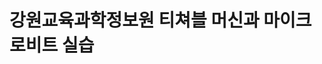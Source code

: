 # 강원교육과학정보원 티쳐블 머신과 마이크로비트 실습
<html>
<head>
<meta http-equiv="Content-Type" content="text/html; charset=utf-8" />
<title>tm_total model mcu</title>
   <style>
<!-- CSS 스타일 정의 시작 -->
    body {
        font-family: 'Roboto', sans-serif;
        background-color: #f4f4f9;
        margin: 0;
        padding: 0;
        color: #333;
    }


    .title-head {
        text-align: center;
        background-color: #5C67F2;
        color: white;
        padding: 20px 0;
    }

    .container {
        width: 90%;
        margin: 20px auto;
        box-shadow: 0 2px 5px rgba(0,0,0,0.1);
        background: white;
        padding: 20px;
        border-radius: 8px;
    }

 

    ul.list {
        display: flex;
        justify-content: space-between;
        padding: 0;
        background-color: #eeeeee;
        border-radius: 8px;
        overflow: hidden;
        box-shadow: 0 2px 5px rgba(0,0,0,0.1);
    }

 

    .tab-button {
        flex: 1;
        text-align: center;
        padding: 15px 0;
        cursor: pointer;
        background-color: transparent;
        border: none;
        transition: background-color 0.3s;
        color: #333;
        font-weight: 500;
    }

 

    .tab-button:hover, .tab-button.selected {
        background-color: white;
        border-bottom: 2px solid dodgerblue;
    }

 

    .tab-content {
        display: none;
        padding: 20px;
        border: 1px solid #ccc;
        border-top: none;
        text-align: center;
    }

 

    .show {
        display: block;
    }
    
    button {
        padding: 10px 20px;
        border: none;
        background-color: #5C67F2;
        color: white;
        border-radius: 5px;
        cursor: pointer;
        margin-top: 10px;
    }

 

    button:hover {
        background-color: #4348a2;
    }

 

    input[type="text"], input[type="number"] {
        padding: 10px;
        border: 1px solid #ccc;
        border-radius: 5px;
        width: calc(100% - 24px);
        margin-top: 5px;
    }
</style>
<!-- CSS 스타일 정의 종료 -->
    <script src="https://cdn.jsdelivr.net/npm/@tensorflow/tfjs@1.3.1/dist/tf.min.js"></script>
<!-- 외부 스크립트 파일 포함 -->
    <script src="https://cdnjs.cloudflare.com/ajax/libs/p5.js/0.9.0/p5.min.js"></script>
<!-- 외부 스크립트 파일 포함 -->
    <script src="https://cdn.jsdelivr.net/npm/@teachablemachine/image@latest/dist/teachablemachine-image.min.js"></script>
<!-- 외부 스크립트 파일 포함 -->
    <script src="https://cdn.jsdelivr.net/npm/@teachablemachine/pose@0.8/dist/teachablemachine-pose.min.js"></script>
<!-- 외부 스크립트 파일 포함 -->
    <script src="https://cdn.jsdelivr.net/npm/@tensorflow-models/speech-commands@0.4.0/dist/speech-commands.min.js"></script>
<!-- 외부 스크립트 파일 포함 -->
    <script src="https://code.jquery.com/jquery-3.7.0.min.js" integrity="sha256-2Pmvv0kuTBOenSvLm6bvfBSSHrUJ+3A7x6P5Ebd07/g=" crossorigin="anonymous"></script>
<!-- 외부 스크립트 파일 포함 -->
    <script>
<!-- 내부 JavaScript 코드 시작 -->
        function tabMenuClick(index) {
        
        var menuidx = index;
            microBitDisconnect();
            disconnectSerial();
        
        if( menuidx == 1){
            document.getElementById("tab01").classList.add('selected');
            document.getElementById("tab02").classList.remove("selected");
            document.getElementById("tab03").classList.remove("selected");
            document.getElementById("tab04").classList.remove("selected");
            
            document.getElementById("tabContent01").classList.add('show');
            document.getElementById("tabContent02").classList.remove('show');
            document.getElementById("tabContent03").classList.remove('show');
            document.getElementById("tabContent04").classList.remove('show');
            document.getElementById("modelType").value = "serial";
                
        }else if(menuidx == 2){
            document.getElementById("tab01").classList.remove('selected');
            document.getElementById("tab02").classList.add("selected");
            document.getElementById("tab03").classList.remove("selected");
            document.getElementById("tab04").classList.remove("selected");
            
            document.getElementById("tabContent01").classList.remove('show');
            document.getElementById("tabContent02").classList.add('show');
            document.getElementById("tabContent03").classList.remove('show');
            document.getElementById("tabContent04").classList.remove('show');
            document.getElementById("modelType").value = "Image";
           // stopWebcam("Pose")
            setupWebcam("Image");
            
        }else if(menuidx == 3){
            document.getElementById("tab01").classList.remove('selected');
            document.getElementById("tab02").classList.remove("selected");
            document.getElementById("tab03").classList.add("selected");
            document.getElementById("tab04").classList.remove("selected");    
            
            document.getElementById("tabContent01").classList.remove('show');
            document.getElementById("tabContent02").classList.remove('show');
            document.getElementById("tabContent03").classList.add('show');
            document.getElementById("tabContent04").classList.remove('show');
            document.getElementById("modelType").value = "Pose";
          //  stopWebcam("Image")
            setupWebcam("Pose");
        }else if(menuidx == 4){
            document.getElementById("tab01").classList.remove('selected');
            document.getElementById("tab02").classList.remove("selected");
            document.getElementById("tab03").classList.remove("selected");
            document.getElementById("tab04").classList.add("selected");
            
            document.getElementById("tabContent01").classList.remove('show');
            document.getElementById("tabContent02").classList.remove('show');
            document.getElementById("tabContent03").classList.remove('show');
            document.getElementById("tabContent04").classList.add('show');    
            document.getElementById("modelType").value = "Voice";        
        }
        
    }
        
        
    </script>
<!-- 내부 JavaScript 코드 종료 -->
</head>
<!-- head 영역 종료 -->

 
<body>
    <div class="title-head" width="872" align="center">
        <h1> 피지컬 컴퓨팅과 인공지능  </h1>
     </div>
    <input type="hidden" id="modelType">
    <div class="container">
        <ul class="list">
          <li class="tab-button" id="tab01"><a href="javascript:tabMenuClick(1);">Micro:bit webSerial Test</a></li>
          <li class="tab-button" id="tab02"><a href="javascript:tabMenuClick(2);">Teachable Machine Image Model</a></li>
          <li class="tab-button" id="tab03"><a href="javascript:tabMenuClick(3);">Teachable Machine Pose Model</a></li>
          <li class="tab-button" id="tab04"><a href="javascript:tabMenuClick(4);">Teachable Machine Voice Model</a></li>    
        </ul>
      </div><br>
        <div class="tab-content" id="tabContent01" >
          <table align="center">
            <tr height=350 >
                <td width=900>
                    <h1>Micro:bit USB & webSerial Test</h1>
                    <h3>1. 연결 설정: <button id="connectButton" onclick="getReader();"><h3>Connect</h3></button></h3>
                <br>
                    <h3>2. 전송하려는 메세지 입력: <input type="text" id="editText" placeholder="메시지를 입력하세요." /></h3>
                <br>
                    <h3>3. 전송: <button id="sendButton" ><h3>Send</h3></button></h3>
                </td>
            </tr>
            </table>
        </div>
        <div class="tab-content" id="tabContent02" >
          <table  align="center" >
            <tr>
            <td width=900>
                <h1 style="font-size:40px;">Teachable Machine Image Model Test</h1>
            1.    <label for="model-url-input">Teachable Machine Image Model URL:</label>
                <input type="text" id="model-url-input-imgae" placeholder="Enter your model URL here" >
                <button type="button" onclick="setModelUrl('Image')">Set Model URL</button>
                <span id="model-url-display-image"></span>
                <br>    <br>
            2.  <label for="prediction-input">Prediction Value (0 - 100):</label>
                <input type="text" id="prediction-input-image" placeholder="90">
                <button type="button" onclick="setPredictionValue('Image')">Set Prediction Value</button>
                <span id="prediction-display-image"></span>
                <br>    <br>
            3.  <label for="connect-webserial">Connect with USB:</label>
                <button id="connect-to-serial" type="button" onClick="connectToSerial()">Connect</button>
                <button id="disconnect-serial" type="button" onClick="disconnectSerial()">Disconnect</button>
                <br>    <br>
            4. Load AI Model: <button type="button" onclick="loadModel('Image')">Load</button>
                <br>    <br>
            5. Start Teacherble Machine: <button type="button" onclick="init('Image')" disabled id="start-button-image">Start</button>
                <br>    <br>
                <div id="label-container-image" style="font-size:20px;"></div>
                <div id="lastSentClassContainer">Last Sent Class: <span id="lastSentClass-image">None</span></div>
                <div id="classNameContainer">Current Class: <span id="className-image">None</span></div>
                <canvas id="canvas-image"></canvas>
                <br>

 

            Option1. Canvas Size <label for="width-input">Width:</label>
                <input type="number" id="width-input-image" placeholder="400">
                &nbsp;
                <label for="height-input">Height:</label>
                <input type="number" id="height-input-image" placeholder="300">
                <button type="button" onclick="changeCanvasSize('Image')">Size Apply</button>
                <br>
            Option2. webCam
                <button type="button" onclick="setupWebcam('Image');">Refresh</button>
                <button type="button" onclick="stopWebcam('Image');">Stop</button>
                &nbsp;    &nbsp;    &nbsp;    &nbsp;    &nbsp;
                <label for="flip-webcam">Flip:</label>
                <input type="checkbox" id="flip-webcam-image">
                &nbsp;    &nbsp;    &nbsp;    &nbsp;    &nbsp;
                <label for="webcam-select">OtherCAM:</label>
                <select id="webcam-select-image" onchange="changeSelectedWebcam('Image')"></select>
                <br>
            Option3. Connect Bluetooth &nbsp;<button id="connectButton" onClick="microBitCon();">Connect</button>
                <button id="disconnectButton" onClick="microBitDCon();">Disconnect</button>
                <br>
                <br>
            </td>
            </tr>            
          </table>
        </div>
        <div class="tab-content" id="tabContent03">
            <table align="center">
                <tr>
                <td width=900>
                    <h1 style="font-size:40px;">Teachable Machine Pose Model Test</h1>
                1.  <label for="model-url-input">Teachable Machine Pose Model URL:</label>
                    <input type="text" id="model-url-input-pose" placeholder="Enter your model URL here" >
                    <button type="button" onclick="setModelUrl('Pose')">Set Model URL</button>
                    <span id="model-url-display-pose"></span>
                    <br>    <br>
                2.  <label for="prediction-input">Prediction Value (0 - 100):</label>
                    <input type="text" id="prediction-input-pose" placeholder="90">
                    <button type="button" onclick="setPredictionValue('Pose')">Set Prediction Value</button>
                    <span id="prediction-display-pose"></span>
                    <br>    <br>
                3.  <label for="connect-webserial">Connect with USB:</label>
                    <button id="connect-to-serial2" type="button" onClick="connectToSerial();">Connect</button>
                    <button id="disconnect-serial2" type="button" onClick="disconnectSerial();">Disconnect</button>
                    <br>    <br>
                4. Load AI Model: <button id="loadModelButton" type="button" onclick="loadModel('Pose')" style="background-color: pink;">Load</button>
                    <br>    <br>
                5. Start Teacherble Machine: <button type="button" onclick="init('Pose')" disabled id="start-button-pose">Start</button>
                    <br>    <br>
                    <div id="label-container-pose" style="font-size:20px;"></div>
                    <div id="lastSentClassContainer">Last Sent Class: <span id="lastSentClass-pose">None</span></div>
                    <div id="classNameContainer">Current Class: <span id="className-pose">None</span></div>
                    <canvas id="canvas-pose"></canvas>
                    <br>

 

                Option1. Canvas Size <label for="width-input">Width:</label>
                    <input type="number" id="width-input-pose" placeholder="400">
                    &nbsp;
                    <label for="height-input">Height:</label>
                    <input type="number" id="height-input-pose" placeholder="300">>
                    <button type="button" onclick="changeCanvasSize('Pose')">Size Apply</button>
                    <br>
                Option2. webCam
                    <button type="button" onclick="setupWebcam('Pose');">Refresh</button>
                    <button type="button" onclick="stopWebcam('Pose');">Stop</button>
                    &nbsp;    &nbsp;    &nbsp;    &nbsp;    &nbsp;
                    <label for="flip-webcam">Flip Webcam:</label>
                    <input type="checkbox" id="flip-webcam-pose">
                    &nbsp;    &nbsp;    &nbsp;    &nbsp;    &nbsp;
                    <label for="webcam-select">OtherCAM:</label>
                    <select id="webcam-select-pose" onchange="changeSelectedWebcam('Pose');"></select>
                    <br>
                Option3. Connect Bluetooth &nbsp;
                    <button id="connectButton" onClick="microBitCon();">Connect</button>
                    <button id="disconnectButton" onClick="microBitDCon();">Disconnect</button>
                     <br>
                    <br>
                </td>
                </tr>
                <tr>

 

            </table>    
        </div>
        <div class="tab-content" id="tabContent04">
            <table align="center">
                <tr>
                <td width=900>
                <h1 style="font-size:40px;">Teachable Machine Voice Model</h1>
                1.        <label for="url-input">Teachable Machine Voice Model URL: </label>
                          <input type="text" id="model-url-input-voice">
                          <button type="button" onclick="setModelUrl('Voice');">OK</button>
                          <span id="model-url-display-voice"></span>
                    <br>    <br>
                2.        <label for="url-input">Confidence Setting: </label>
                          <input type="text" id="prediction-input-voice" placeholder="90">
                          <button type="button" onclick="setPredictionValue('Voice');">OK(0-100)</button>
                          <span id="prediction-display-voice"></span>
                    <br>    <br>
                3. Connect with USB:
                          <button id="connect-to-serial" onClick="connectToSerial();">Connect</button>
                          <button id="disconnect-serial" onClick="disconnectSerial();">Disconnect</button>
                    <br>    <br>
                4. Start Teachable Machine
                          <button type="button" onclick="initVoice();"><h2>Start</h2></button>
                    <br>    <br>
                          <h2><div id="label-container-voice"></div></h2>
                          <div id="lastSentClassContainer">Last Sent Class: <span id="lastSentClass-voice">None</span></div>
                          <div id="classNameContainer">Current Class: <span id="className-voice">None</span></div>
                    <br>    <br>
                Option. Connect Bluetooth &nbsp;
                          <button id="connectButton" onClick="microBitCon();">Connect</button>
                          <button id="disconnectButton" onClick="microBitDCon();">Disconnect</button>
                    <br>    <br>
                </td>
                </tr>
            </table>    
        </div>    
    <div class="bottom" style="margin: 50px 0px 0px 0px; text-align: center">
    
    </div>
</body>
<script>
const _0x53175f=_0x2b17;(function(_0x449a03,_0x394c57){const _0x3e5fc9=_0x2b17,_0x5a6fc9=_0x449a03();while(!![]){try{const _0x191151=parseInt(_0x3e5fc9(0xa4))/0x1+-parseInt(_0x3e5fc9(0xa0))/0x2*(-parseInt(_0x3e5fc9(0xaa))/0x3)+parseInt(_0x3e5fc9(0x9f))/0x4+parseInt(_0x3e5fc9(0xad))/0x5+-parseInt(_0x3e5fc9(0xa9))/0x6+-parseInt(_0x3e5fc9(0xac))/0x7*(-parseInt(_0x3e5fc9(0x9c))/0x8)+parseInt(_0x3e5fc9(0xaf))/0x9*(-parseInt(_0x3e5fc9(0xbc))/0xa);if(_0x191151===_0x394c57)break;else _0x5a6fc9['push'](_0x5a6fc9['shift']());}catch(_0x1cb9b9){_0x5a6fc9['push'](_0x5a6fc9['shift']());}}}(_0x15fa,0x9d05b));const UART_SERVICE_UUID=_0x53175f(0xb4),UART_TX_CHARACTERISTIC_UUID=_0x53175f(0xa2),UART_RX_CHARACTERISTIC_UUID=_0x53175f(0x9d);let uBitDevice,rxCharacteristic;async function microBitWriteString(_0x5f6732){const _0x45bcef=_0x53175f;if(!rxCharacteristic)return;try{let _0x2a2e96=new TextEncoder();rxCharacteristic[_0x45bcef(0xa1)](_0x2a2e96[_0x45bcef(0xa6)](_0x5f6732));}catch(_0x2af403){console[_0x45bcef(0xb1)](_0x2af403);}}async function microBitConnect(){const _0x5f3cae=_0x53175f;try{console['log'](_0x5f3cae(0xab)),uBitDevice=await navigator[_0x5f3cae(0xb0)][_0x5f3cae(0xbe)]({'filters':[{'namePrefix':_0x5f3cae(0xb9)}],'optionalServices':[UART_SERVICE_UUID]}),console[_0x5f3cae(0xb1)](_0x5f3cae(0xa8));const _0x3b2f47=await uBitDevice[_0x5f3cae(0xb5)][_0x5f3cae(0xa7)]();console[_0x5f3cae(0xb1)]('Getting\x20Service...');const _0x135381=await _0x3b2f47[_0x5f3cae(0xb7)](UART_SERVICE_UUID);console[_0x5f3cae(0xb1)](_0x5f3cae(0xbd));const _0x692d56=await _0x135381['getCharacteristic'](UART_TX_CHARACTERISTIC_UUID);_0x692d56[_0x5f3cae(0xae)](),_0x692d56['addEventListener'](_0x5f3cae(0xa3),onTxCharacteristicValueChanged),rxCharacteristic=await _0x135381['getCharacteristic'](UART_RX_CHARACTERISTIC_UUID);}catch(_0x13449d){console[_0x5f3cae(0xb1)](_0x13449d);}}function _0x2b17(_0xea565e,_0x34f378){const _0x15fac3=_0x15fa();return _0x2b17=function(_0x2b1756,_0x5b3fb2){_0x2b1756=_0x2b1756-0x9c;let _0x2e8693=_0x15fac3[_0x2b1756];return _0x2e8693;},_0x2b17(_0xea565e,_0x34f378);}function _0x15fa(){const _0x284f1a=['gatt','connected','getPrimaryService','value','BBC\x20micro:bit','fromCharCode','Disconnected','30UaUSKb','Getting\x20Characteristics...','requestDevice','512wJCGTE','6e400003-b5a3-f393-e0a9-e50e24dcca9e','apply','952996PqZNdb','14KZKmoa','writeValue','6e400002-b5a3-f393-e0a9-e50e24dcca9e','characteristicvaluechanged','988102IvzxUn','disconnect','encode','connect','Connecting\x20to\x20GATT\x20Server...','1829190YQkWql','218472ymUSxl','Requesting\x20Bluetooth\x20Device...','97531kdEVpW','5078590KEwZAt','startNotifications','8086563vZHSQB','bluetooth','log','getUint8','target','6e400001-b5a3-f393-e0a9-e50e24dcca9e'];_0x15fa=function(){return _0x284f1a;};return _0x15fa();}function microBitDisconnect(){const _0x2987fe=_0x53175f;if(!uBitDevice)return;uBitDevice['gatt'][_0x2987fe(0xb6)]&&(uBitDevice[_0x2987fe(0xb5)][_0x2987fe(0xa5)](),console[_0x2987fe(0xb1)](_0x2987fe(0xbb)));}function onTxCharacteristicValueChanged(_0x512259){const _0xdb0517=_0x53175f;let _0x12d07c=[];for(var _0x122f9f=0x0;_0x122f9f<_0x512259[_0xdb0517(0xb3)][_0xdb0517(0xb8)]['byteLength'];_0x122f9f++){_0x12d07c[_0x122f9f]=_0x512259[_0xdb0517(0xb3)][_0xdb0517(0xb8)][_0xdb0517(0xb2)](_0x122f9f);}const _0x49bd35=String[_0xdb0517(0xba)][_0xdb0517(0x9e)](null,_0x12d07c);typeof microBitReceivedMessage!=='undefined'?microBitReceivedMessage(_0x49bd35):console[_0xdb0517(0xb1)]('microBitReceivedMessage\x20is\x20not\x20defined');}
</script>    
    <script>
 const _0x4ee9f9=_0x161e;(function(_0x11df0a,_0x13c3a2){const _0x4ebe8e=_0x161e,_0x5d852b=_0x11df0a();while(!![]){try{const _0x4b0353=parseInt(_0x4ebe8e(0x1a9))/0x1+-parseInt(_0x4ebe8e(0x154))/0x2*(parseInt(_0x4ebe8e(0x148))/0x3)+parseInt(_0x4ebe8e(0x177))/0x4+parseInt(_0x4ebe8e(0x149))/0x5*(-parseInt(_0x4ebe8e(0x162))/0x6)+-parseInt(_0x4ebe8e(0x187))/0x7*(parseInt(_0x4ebe8e(0x16d))/0x8)+-parseInt(_0x4ebe8e(0x168))/0x9*(parseInt(_0x4ebe8e(0x14e))/0xa)+parseInt(_0x4ebe8e(0x184))/0xb;if(_0x4b0353===_0x13c3a2)break;else _0x5d852b['push'](_0x5d852b['shift']());}catch(_0x195a76){_0x5d852b['push'](_0x5d852b['shift']());}}}(_0x2f76,0x38599));function _0x161e(_0x50a9ad,_0x50559b){const _0x2f76e7=_0x2f76();return _0x161e=function(_0x161eba,_0x46de21){_0x161eba=_0x161eba-0x130;let _0x2e9b41=_0x2f76e7[_0x161eba];return _0x2e9b41;},_0x161e(_0x50a9ad,_0x50559b);}let webcam=null,webcamPose=null,canvasWidth=0x190,canvasHeight=0x12c,model,labelContainer,maxPredictions,URL='',selectedWebcamId='',videoDevices=[],predictionValue=0x5a,port,modeltype,ctx;async function loadModel(_0x1dd1cf){const _0x458f73=_0x161e;if(!URL){alert(_0x458f73(0x1a8));return;}try{const _0x5d916b=URL+'model.json',_0x5bd3bd=URL+_0x458f73(0x13c);if(_0x1dd1cf=='Image')await tmImage[_0x458f73(0x156)](_0x5d916b,_0x5bd3bd),document['getElementById'](_0x458f73(0x157))['disabled']=![];else _0x1dd1cf==_0x458f73(0x169)&&(await tmPose['load'](_0x5d916b,_0x5bd3bd),document['getElementById']('start-button-pose')[_0x458f73(0x18d)]=![]);}catch(_0x247a90){alert(_0x458f73(0x189));}}function setModelUrl(_0xb1b303){const _0x115df8=_0x161e;if(_0xb1b303==_0x115df8(0x191)){const _0x33893a=document[_0x115df8(0x1ab)](_0x115df8(0x196));URL=_0x33893a[_0x115df8(0x15d)];const _0x3febe1=document[_0x115df8(0x1ab)](_0x115df8(0x186));_0x3febe1[_0x115df8(0x161)]='Model\x20URL:\x20'+URL;}else{if(_0xb1b303==_0x115df8(0x169)){const _0x4b8d3e=document[_0x115df8(0x1ab)](_0x115df8(0x14a));URL=_0x4b8d3e[_0x115df8(0x15d)];const _0xaeda7b=document[_0x115df8(0x1ab)](_0x115df8(0x1a0));_0xaeda7b[_0x115df8(0x161)]=_0x115df8(0x159)+URL;}else{if(_0xb1b303==_0x115df8(0x183)){const _0x3be3f2=document[_0x115df8(0x1ab)](_0x115df8(0x155));URL=_0x3be3f2[_0x115df8(0x15d)];const _0x44b289=document[_0x115df8(0x1ab)](_0x115df8(0x19c));_0x44b289[_0x115df8(0x161)]=_0x115df8(0x159)+URL;}}}}function setPredictionValue(_0x3795f5){const _0x99a253=_0x161e;if(_0x3795f5==_0x99a253(0x191)){const _0x4fb197=document[_0x99a253(0x1ab)](_0x99a253(0x178));predictionValue=parseFloat(_0x4fb197[_0x99a253(0x15d)]);const _0x1ba165=document[_0x99a253(0x1ab)](_0x99a253(0x1ae));_0x1ba165[_0x99a253(0x161)]=_0x99a253(0x13f)+predictionValue;}else{if(_0x3795f5==_0x99a253(0x169)){const _0x3804f3=document['getElementById'](_0x99a253(0x167));predictionValue=parseFloat(_0x3804f3[_0x99a253(0x15d)]);const _0x5410fb=document[_0x99a253(0x1ab)](_0x99a253(0x150));_0x5410fb['textContent']=_0x99a253(0x13f)+predictionValue;}else{if(_0x3795f5==_0x99a253(0x183)){const _0x2c3c1d=document[_0x99a253(0x1ab)](_0x99a253(0x160));predictionValue=parseFloat(_0x2c3c1d['value']);const _0x5757ce=document[_0x99a253(0x1ab)]('prediction-display-voice');_0x5757ce[_0x99a253(0x161)]=_0x99a253(0x13f)+predictionValue;}}}}function changeCanvasSize(_0x1756dd){const _0x20857a=_0x161e;if(_0x1756dd==_0x20857a(0x191)){const _0x1cec4b=document[_0x20857a(0x1ab)](_0x20857a(0x13e)),_0x5e4260=document[_0x20857a(0x1ab)](_0x20857a(0x135)),_0xec6b3e=document['getElementById'](_0x20857a(0x165)),_0x214226=parseInt(_0x1cec4b['value']),_0x4410f5=parseInt(_0x5e4260[_0x20857a(0x15d)]);if(!isNaN(_0x214226)&&!isNaN(_0x4410f5)){canvasWidth=_0x214226,canvasHeight=_0x4410f5;const _0x584185=_0xec6b3e[_0x20857a(0x197)];_0x584185['width']=canvasWidth,_0x584185['height']=canvasHeight,_0xec6b3e[_0x20857a(0x193)]=canvasWidth,_0xec6b3e['height']=canvasHeight;}}else{if(_0x1756dd==_0x20857a(0x169)){const _0x76ba43=document['getElementById'](_0x20857a(0x19b)),_0x4855f7=document[_0x20857a(0x1ab)](_0x20857a(0x17c)),_0x4ff895=document[_0x20857a(0x1ab)]('canvas-pose'),_0x8c8709=parseInt(_0x76ba43['value']),_0x4987c7=parseInt(_0x4855f7[_0x20857a(0x15d)]);if(!isNaN(_0x8c8709)&&!isNaN(_0x4987c7)){canvasWidth=_0x8c8709,canvasHeight=_0x4987c7;const _0x3b4d17=_0x4ff895[_0x20857a(0x197)];_0x3b4d17[_0x20857a(0x193)]=canvasWidth,_0x3b4d17['height']=canvasHeight,_0x4ff895['width']=canvasWidth,_0x4ff895[_0x20857a(0x143)]=canvasHeight;}}}}function changeSelectedWebcam(_0x35fdbd){const _0x4b5537=_0x161e;if(_0x35fdbd==_0x4b5537(0x191)){const _0x7d2bc5=document[_0x4b5537(0x1ab)](_0x4b5537(0x1aa));selectedWebcamId=_0x7d2bc5['value'];}else{if(_0x35fdbd==_0x4b5537(0x169)){const _0x32ea0d=document['getElementById'](_0x4b5537(0x1af));selectedWebcamId=_0x32ea0d[_0x4b5537(0x15d)];}}}async function connectToSerial(){const _0x1d1f03=_0x161e;if('serial'in navigator)try{port=await navigator[_0x1d1f03(0x152)]['requestPort'](),await port['open']({'baudRate':0x1c200}),alert('Connected\x20to\x20Micro:bit');}catch(_0x37ef69){console[_0x1d1f03(0x185)](_0x1d1f03(0x1a3),_0x37ef69);}else console[_0x1d1f03(0x185)](_0x1d1f03(0x188));}function _0x2f76(){const _0xa3e2b1=['BROWSER_FFT','label-container-voice','Error:','toFixed','length','click','drawImage','Please\x20enter\x20a\x20model\x20URL','139997GQiuGD','webcam-select-image','getElementById','wordLabels','play','prediction-display-image','webcam-select-pose','editText','requestAnimationFrame','getContext','part','writable','height-input-image','open','className','childNodes','srcObject','sendButton','웹\x20시리얼\x20API를\x20지원하지\x20않는\x20브라우저입니다.','metadata.json','Webcam','width-input-image','Prediction\x20Value:\x20','lastSentClass-image','log','deviceId','height','lastSentClass-pose','position','setup','predict','509979KvVQNa','48370SsdGEZ','model-url-input-pose','addEventListener','Position:\x20x=','getTotalClasses','829340DaQBJN','create','prediction-display-pose','keypoints','serial','flip-webcam-image','4YkqQZu','model-url-input-voice','load','start-button-image','checked','Model\x20URL:\x20','write',',\x20y=','label-container-pose','value','innerHTML','scores','prediction-input-voice','textContent','138qCocUe','label-container-image','probability','canvas-image','model.json','prediction-input-pose','36UACFJx','Pose','round','createElement','drawKeypoints','116456BUOMGG','getTracks','포트에\x20연결되지\x20않았습니다.','appendChild','canvas','encode','getUserMedia','Disconnected\x20from\x20Micro:bit','Message\x20:\x20classN','stop','741988JlHHrg','prediction-input-image','label','forEach','배경\x20소음','height-input-pose','flip-webcam-pose','canvas-pose','mediaDevices','getWriter','listen','modelType','Voice','10876580MOuGFg','error','model-url-display-image','91QGBDDm','Web\x20Serial\x20API\x20not\x20supported.','Failed\x20to\x20load\x20the\x20model.\x20Please\x20check\x20the\x20URL\x20and\x20try\x20again.','Failed\x20to\x20connect:','lastSentClass-voice','releaseLock','disabled','Disconnected\x20from\x20the\x20serial\x20port','text','option','Image','requestPort','width','Message\x20sent:','videoinput','model-url-input-imgae','previousSibling','div','close','enumerateDevices','width-input-pose','model-url-display-voice','drawSkeleton','video','update','model-url-display-pose'];_0x2f76=function(){return _0xa3e2b1;};return _0x2f76();}async function disconnectSerial(){const _0x378ee6=_0x161e;'serial'in navigator?port&&port[_0x378ee6(0x199)]?(await port['close'](),port=null,alert(_0x378ee6(0x174)),console[_0x378ee6(0x141)](_0x378ee6(0x18e))):console['log']('No\x20active\x20serial\x20connection\x20to\x20disconnect'):console[_0x378ee6(0x185)](_0x378ee6(0x188));}async function microBitCon(){await microBitConnect(),alert('Connected\x20to\x20Micro:bit');}function microBitDCon(){microBitDisconnect(),alert('Disconnected\x20from\x20Micro:bit');}async function stopWebcam(_0x1db48c){const _0x79453c=_0x161e;if(_0x1db48c==_0x79453c(0x191))webcam&&webcam[_0x79453c(0x16e)]&&(webcam['getTracks']()['forEach'](_0x2f6ada=>_0x2f6ada[_0x79453c(0x176)]()),webcam=null);else _0x1db48c==_0x79453c(0x169)&&(webcamPose&&webcamPose['getTracks']&&(webcamPose[_0x79453c(0x16e)]()[_0x79453c(0x17a)](_0x400bae=>_0x400bae[_0x79453c(0x176)]()),webcamPose=null));}async function setupWebcam(_0x529c47){const _0x8acc02=_0x161e,_0x33c754=document['createElement'](_0x8acc02(0x19e));;_0x33c754[_0x8acc02(0x193)]=canvasWidth,_0x33c754[_0x8acc02(0x143)]=canvasHeight;if(_0x529c47=='Image'){const _0x26a65f=document['getElementById']('webcam-select-image');selectedWebcamId=_0x26a65f[_0x8acc02(0x15d)];const _0x5d6d34={'video':{'deviceId':selectedWebcamId}};webcam&&webcam[_0x8acc02(0x176)]&&webcam[_0x8acc02(0x176)]();webcam=await navigator['mediaDevices'][_0x8acc02(0x173)](_0x5d6d34),_0x33c754[_0x8acc02(0x139)]=webcam,await _0x33c754[_0x8acc02(0x1ad)]();const _0x1001a5=document[_0x8acc02(0x1ab)]('canvas-image'),_0x4055b1=_0x1001a5[_0x8acc02(0x132)]('2d');_0x1001a5['width']=canvasWidth,_0x1001a5[_0x8acc02(0x143)]=canvasHeight;const _0x57f2f0=()=>{const _0x13e350=_0x8acc02;_0x4055b1[_0x13e350(0x1a7)](_0x33c754,0x0,0x0,canvasWidth,canvasHeight),requestAnimationFrame(_0x57f2f0);};requestAnimationFrame(_0x57f2f0);}else{if(_0x529c47==_0x8acc02(0x169)){const _0x117b95=document[_0x8acc02(0x1ab)](_0x8acc02(0x1af));selectedWebcamId=_0x117b95[_0x8acc02(0x15d)];const _0x21a736={'video':{'deviceId':selectedWebcamId}};webcamPose&&webcamPose[_0x8acc02(0x176)]&&webcamPose['stop']();webcamPose=await navigator[_0x8acc02(0x17f)][_0x8acc02(0x173)](_0x21a736),_0x33c754['srcObject']=webcamPose,await _0x33c754['play']();const _0x85c200=document[_0x8acc02(0x1ab)](_0x8acc02(0x17e));ctx=_0x85c200[_0x8acc02(0x132)]('2d'),_0x85c200[_0x8acc02(0x193)]=canvasWidth,_0x85c200[_0x8acc02(0x143)]=canvasHeight;const _0x3b8d76=()=>{const _0x5bb527=_0x8acc02;ctx[_0x5bb527(0x1a7)](_0x33c754,0x0,0x0,canvasWidth,canvasHeight),requestAnimationFrame(_0x3b8d76);};requestAnimationFrame(_0x3b8d76);}}}async function loadWebcams(_0x4be95e){const _0x2d6546=_0x161e,_0xb7dd5c=await navigator[_0x2d6546(0x17f)][_0x2d6546(0x19a)]();videoDevices=_0xb7dd5c['filter'](_0x4592bf=>_0x4592bf['kind']===_0x2d6546(0x195));if(_0x4be95e==_0x2d6546(0x191)){const _0x3d2546=document[_0x2d6546(0x1ab)](_0x2d6546(0x1aa));videoDevices[_0x2d6546(0x17a)](_0x48a256=>{const _0x1f50cf=_0x2d6546,_0x51b8af=document[_0x1f50cf(0x16b)](_0x1f50cf(0x190));_0x51b8af[_0x1f50cf(0x15d)]=_0x48a256[_0x1f50cf(0x142)],_0x51b8af[_0x1f50cf(0x18f)]=_0x48a256[_0x1f50cf(0x179)]||_0x48a256[_0x1f50cf(0x142)],_0x3d2546['appendChild'](_0x51b8af);}),videoDevices['length']>0x0&&(selectedWebcamId=videoDevices[0x0][_0x2d6546(0x142)],_0x3d2546[_0x2d6546(0x15d)]=selectedWebcamId);}else{if(_0x4be95e==_0x2d6546(0x169)){const _0x163305=document[_0x2d6546(0x1ab)](_0x2d6546(0x1af));videoDevices[_0x2d6546(0x17a)](_0x37aa95=>{const _0x211f6e=_0x2d6546,_0x58c847=document[_0x211f6e(0x16b)](_0x211f6e(0x190));_0x58c847[_0x211f6e(0x15d)]=_0x37aa95['deviceId'],_0x58c847['text']=_0x37aa95[_0x211f6e(0x179)]||_0x37aa95[_0x211f6e(0x142)],_0x163305['appendChild'](_0x58c847);}),videoDevices[_0x2d6546(0x1a5)]>0x0&&(selectedWebcamId=videoDevices[0x0][_0x2d6546(0x142)],_0x163305['value']=selectedWebcamId);}}}async function init(_0x41b0c5){const _0x5e0e18=_0x161e,_0x30989a=URL+_0x5e0e18(0x166),_0x3ea3eb=URL+_0x5e0e18(0x13c);modeltype=_0x41b0c5;if(_0x41b0c5==_0x5e0e18(0x191)){model=await tmImage['load'](_0x30989a,_0x3ea3eb),maxPredictions=model[_0x5e0e18(0x14d)]();const _0x52bfdf=document[_0x5e0e18(0x1ab)](_0x5e0e18(0x153))[_0x5e0e18(0x158)];webcam&&webcam['stop']&&webcam[_0x5e0e18(0x176)]();webcam=new tmImage[(_0x5e0e18(0x13d))](canvasWidth,canvasHeight,_0x52bfdf),await webcam[_0x5e0e18(0x146)]({'deviceId':selectedWebcamId}),await webcam[_0x5e0e18(0x1ad)](),window[_0x5e0e18(0x131)](loop),labelContainer=document[_0x5e0e18(0x1ab)](_0x5e0e18(0x163));for(let _0xb8b43a=0x0;_0xb8b43a<maxPredictions;_0xb8b43a++){labelContainer[_0x5e0e18(0x170)](document['createElement']('div'));}}else{if(_0x41b0c5=='Pose'){model=await tmPose[_0x5e0e18(0x156)](_0x30989a,_0x3ea3eb),maxPredictions=model[_0x5e0e18(0x14d)]();const _0x139989=document[_0x5e0e18(0x1ab)](_0x5e0e18(0x17d))['checked'];webcamPose&&webcamPose['stop']&&webcamPose[_0x5e0e18(0x176)]();webcamPose=new tmPose[(_0x5e0e18(0x13d))](canvasWidth,canvasHeight,_0x139989),await webcamPose['setup']({'deviceId':selectedWebcamId}),await webcamPose[_0x5e0e18(0x1ad)](),window['requestAnimationFrame'](loop),labelContainer=document['getElementById'](_0x5e0e18(0x15c));for(let _0x36521d=0x0;_0x36521d<maxPredictions;_0x36521d++){labelContainer[_0x5e0e18(0x170)](document[_0x5e0e18(0x16b)](_0x5e0e18(0x198)));}}else _0x41b0c5==_0x5e0e18(0x183)&&(recognizer=await createModel(),startListening());}}let recognizer_voice,port_voice;async function initVoice(){recognizer_voice=await createModel(),startListening();}async function createModel(){const _0x436a0a=_0x161e,_0x1351f1=URL+_0x436a0a(0x166),_0x4d80e0=URL+_0x436a0a(0x13c),_0x28dff7=speechCommands[_0x436a0a(0x14f)](_0x436a0a(0x1a1),undefined,_0x1351f1,_0x4d80e0);return await _0x28dff7['ensureModelLoaded'](),_0x28dff7;}let lastSentClass=null;async function predict(){const _0x3e0239=_0x161e;var _0xea8dbb=document['getElementById']('modelType')[_0x3e0239(0x15d)];if(_0xea8dbb==_0x3e0239(0x191)){const _0x4309e0=await model[_0x3e0239(0x147)](webcam[_0x3e0239(0x171)]);let _0x545706=0x0,_0x3ec327=-0x1,_0x20e57c='';for(let _0x37b935=0x0;_0x37b935<maxPredictions;_0x37b935++){const _0x24567b=_0x4309e0[_0x37b935][_0x3e0239(0x137)]+':\x20'+_0x4309e0[_0x37b935][_0x3e0239(0x164)][_0x3e0239(0x1a4)](0x2);conf=Math['round'](Number(_0x4309e0[_0x37b935][_0x3e0239(0x164)]['toFixed'](0x2))*0x2710)/0x64,conf>_0x545706&&(_0x545706=conf,_0x3ec327=_0x37b935,_0x20e57c=_0x24567b);}if(_0x545706>predictionValue&&_0x3ec327>=0x0){let _0x467a59=_0x4309e0[_0x3ec327][_0x3e0239(0x137)];if(_0x467a59!==lastSentClass){await microBitWriteString(_0x467a59+'\x20');if(port&&port['writable']){const _0x1acf56=port[_0x3e0239(0x134)][_0x3e0239(0x180)](),_0x3537b5=new TextEncoder()['encode'](_0x467a59);await _0x1acf56[_0x3e0239(0x15a)](_0x3537b5),_0x1acf56[_0x3e0239(0x18c)]();}document['getElementById'](_0x3e0239(0x140))['textContent']=lastSentClass,document['getElementById']('className-image')[_0x3e0239(0x161)]=_0x467a59;}lastSentClass=_0x467a59,labelContainer[_0x3e0239(0x138)][0x0][_0x3e0239(0x15e)]=_0x20e57c;}}else{if(_0xea8dbb==_0x3e0239(0x169)){const {pose:_0x153f47,posenetOutput:_0x2331f3}=await model['estimatePose'](webcamPose[_0x3e0239(0x171)]),_0x3ecb38=await model['predict'](_0x2331f3);for(let _0x3b0fa3=0x0;_0x3b0fa3<_0x153f47[_0x3e0239(0x151)]['length'];_0x3b0fa3++){let _0x6db226=_0x153f47[_0x3e0239(0x151)][_0x3b0fa3];console[_0x3e0239(0x141)]('Keypoint\x20'+_0x3b0fa3+':\x20'+_0x6db226[_0x3e0239(0x133)]),console[_0x3e0239(0x141)](_0x3e0239(0x14c)+_0x6db226[_0x3e0239(0x145)]['x']+_0x3e0239(0x15b)+_0x6db226['position']['y']);}let _0x14b3c6=0x0,_0x3d2e43=-0x1,_0x3d05e6='';for(let _0x159ec6=0x0;_0x159ec6<maxPredictions;_0x159ec6++){const _0x3311a3=_0x3ecb38[_0x159ec6][_0x3e0239(0x137)]+':\x20'+_0x3ecb38[_0x159ec6][_0x3e0239(0x164)]['toFixed'](0x2);conf=Math[_0x3e0239(0x16a)](Number(_0x3ecb38[_0x159ec6]['probability']['toFixed'](0x2))*0x2710)/0x64,conf>_0x14b3c6&&(_0x14b3c6=conf,_0x3d2e43=_0x159ec6,_0x3d05e6=_0x3311a3);}if(_0x14b3c6>predictionValue&&_0x3d2e43>=0x0){let _0x331a46=_0x3ecb38[_0x3d2e43][_0x3e0239(0x137)];if(_0x331a46!==lastSentClass){await microBitWriteString(_0x331a46+'\x20');if(port&&port[_0x3e0239(0x134)]){const _0x2f5f0e=port[_0x3e0239(0x134)][_0x3e0239(0x180)](),_0x4a9a35=new TextEncoder()[_0x3e0239(0x172)](_0x331a46);await _0x2f5f0e[_0x3e0239(0x15a)](_0x4a9a35),_0x2f5f0e[_0x3e0239(0x18c)]();}document[_0x3e0239(0x1ab)](_0x3e0239(0x144))[_0x3e0239(0x161)]=lastSentClass,document[_0x3e0239(0x1ab)]('className-pose')['textContent']=_0x331a46;}lastSentClass=_0x331a46,labelContainer['childNodes'][0x0][_0x3e0239(0x15e)]=_0x3d05e6;}drawPose(_0x153f47);}}}function drawPose(_0x48988f){const _0xac63c2=_0x161e;if(webcamPose[_0xac63c2(0x171)]){ctx['drawImage'](webcamPose[_0xac63c2(0x171)],0x0,0x0);if(_0x48988f){const _0x2ad8f7=0.5;tmPose[_0xac63c2(0x16c)](_0x48988f['keypoints'],_0x2ad8f7,ctx),tmPose[_0xac63c2(0x19d)](_0x48988f[_0xac63c2(0x151)],_0x2ad8f7,ctx);}}}function startListening(){const _0x2dd5e1=_0x161e;let _0x728658=recognizer_voice[_0x2dd5e1(0x1ac)]();const _0x4eca4a=document[_0x2dd5e1(0x1ab)](_0x2dd5e1(0x1a2));_0x4eca4a[_0x2dd5e1(0x170)](document[_0x2dd5e1(0x16b)]('div')),recognizer_voice[_0x2dd5e1(0x181)](_0x4dcb24=>{const _0x26cad1=_0x2dd5e1,_0x4fb06c=_0x4dcb24[_0x26cad1(0x15f)];let _0x34057b=0x0,_0x49a9c0=-0x1,_0x865c4c='';for(let _0x503338=0x0;_0x503338<_0x728658['length'];_0x503338++){const _0x656536=Math[_0x26cad1(0x16a)](Number(_0x4dcb24[_0x26cad1(0x15f)][_0x503338][_0x26cad1(0x1a4)](0x2))*0x2710)/0x64;_0x656536>_0x34057b&&(_0x34057b=_0x656536,_0x49a9c0=_0x503338,_0x865c4c=_0x728658[_0x503338]+':\x20'+_0x656536[_0x26cad1(0x1a4)](0x2));}if(_0x34057b>predictionValue&&_0x49a9c0>=0x0){let _0x27f86d=_0x728658[_0x49a9c0];if(_0x27f86d!==_0x26cad1(0x17b)){microBitWriteString(_0x27f86d+'\x20');if(port&&port[_0x26cad1(0x134)]){const _0x3c8c20=port[_0x26cad1(0x134)][_0x26cad1(0x180)](),_0xbf4fcc=new TextEncoder()[_0x26cad1(0x172)](_0x27f86d);_0x3c8c20[_0x26cad1(0x15a)](_0xbf4fcc),_0x3c8c20[_0x26cad1(0x18c)](),console[_0x26cad1(0x141)](_0x26cad1(0x175));}document[_0x26cad1(0x1ab)](_0x26cad1(0x18b))['textContent']=lastSentClass,document[_0x26cad1(0x1ab)]('className-voice')['textContent']=_0x27f86d;}lastSentClass=_0x27f86d,_0x4eca4a[_0x26cad1(0x138)][0x0][_0x26cad1(0x15e)]=_0x865c4c;}},{'includeSpectrogram':!![],'probabilityThreshold':0.75,'invokeCallbackOnNoiseAndUnknown':!![],'overlapFactor':0.5});}async function loop(){const _0x48c26e=_0x161e;var _0x2d0014=document[_0x48c26e(0x1ab)](_0x48c26e(0x182))[_0x48c26e(0x15d)];if(_0x2d0014==_0x48c26e(0x191))webcam['update']();else _0x2d0014==_0x48c26e(0x169)&&webcamPose[_0x48c26e(0x19f)]();await predict(),window[_0x48c26e(0x131)](loop);}const editText=document['getElementById'](_0x4ee9f9(0x130)),sendButton=document[_0x4ee9f9(0x1ab)](_0x4ee9f9(0x13a));let reader,inputDone,outputDone,inputStream,outputStream;async function getReader(){const _0x3e71ba=_0x4ee9f9;if(!navigator['serial']){console[_0x3e71ba(0x141)](_0x3e71ba(0x13b));return;}try{port=await navigator[_0x3e71ba(0x152)][_0x3e71ba(0x192)](),await port[_0x3e71ba(0x136)]({'baudRate':0x1c200});}catch(_0x3719ef){console['error'](_0x3e71ba(0x18a),_0x3719ef);}}async function sendSerialMessage(_0xeb8dc8){const _0x22bc2b=_0x4ee9f9;if(port&&port['writable']){const _0x3ad0dd=port[_0x22bc2b(0x134)][_0x22bc2b(0x180)](),_0x3c0efd=new TextEncoder()[_0x22bc2b(0x172)](_0xeb8dc8);await _0x3ad0dd[_0x22bc2b(0x15a)](_0x3c0efd),console[_0x22bc2b(0x141)](_0x22bc2b(0x194),_0xeb8dc8),_0x3ad0dd['releaseLock']();}else{console[_0x22bc2b(0x141)](_0x22bc2b(0x16f));return;}}sendButton[_0x4ee9f9(0x14b)](_0x4ee9f9(0x1a6),function(){const _0x722455=_0x4ee9f9;sendSerialMessage(editText[_0x722455(0x15d)]);}),window['onload']=async function(){const _0x716640=_0x4ee9f9;tabMenuClick(0x1),await loadWebcams(_0x716640(0x191)),await loadWebcams('Pose');};
        
        
        
    </script>
  
</html>
